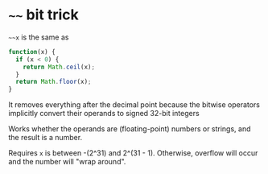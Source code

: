 # `~~` bit trick

`~~x` is the same as

```js
function(x) {
  if (x < 0) {
    return Math.ceil(x);
  }
  return Math.floor(x);
}
```

It removes everything after the decimal point because the bitwise operators implicitly convert their operands to signed 32-bit integers

Works whether the operands are (floating-point) numbers or strings, and the result is a number.

Requires `x` is between -(2^31) and 2^(31 - 1). Otherwise, overflow will occur and the number will "wrap around".
